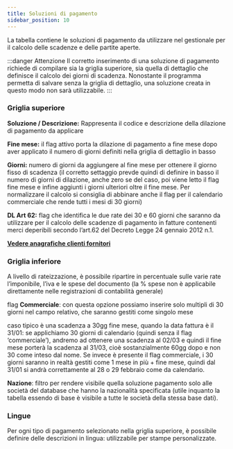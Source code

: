 ```yaml
---
title: Soluzioni di pagamento
sidebar_position: 10
---
```


La tabella contiene le soluzioni di pagamento da utilizzare nel gestionale per il calcolo delle scadenze e delle partite aperte.

:::danger Attenzione
Il corretto inserimento di una soluzione di pagamento richiede di compilare sia la griglia superiore, sia quella di dettaglio che definisce il calcolo dei giorni di scadenza. Nonostante il programma permetta di salvare senza la griglia di dettaglio, una soluzione creata in questo modo non sarà utilizzabile. 
:::

### Griglia superiore

**Soluzione / Descrizione:** Rappresenta il codice e descrizione della dilazione di pagamento da applicare

**Fine mese:** il flag attivo porta la dilazione di pagamento a fine mese dopo aver applicato il numero di giorni definiti nella griglia di dettaglio in basso

**Giorni:** numero di giorni da aggiungere al fine mese per ottenere il giorno fisso di scadenza (il corretto settaggio prevde quindi di definire in basso il numero di giorni di dilazione, anche zero se del caso, poi viene letto il flag fine mese e infine aggiunti i giorni ulteriori oltre il fine mese. Per normalizzare il calcolo si consiglia di abbinare anche il flag per il calendario commerciale che rende tutti i mesi di 30 giorni)

**DL Art 62:** flag che identifica le due rate dei 30 e 60 giorni che saranno da utilizzare per il calcolo delle scadenze di pagamento in fatture contenenti merci deperibili secondo l’art.62 del Decreto Legge 24 gennaio 2012 n.1.

[**Vedere anagrafiche clienti fornitori**](/docs/erp-home/registers/contacts/create-new-contact/accounting-data/customer-vendors-data/fiscal-information)


### Griglia inferiore

A livello di rateizzazione, è possibile ripartire in percentuale sulle varie rate l’imponibile, l’iva e le spese del documento (la % spese non è applicabile direttamente nelle registrazioni di contabilità generale)

flag **Commerciale**: con questa opzione possiamo inserire solo multipli di 30 giorni nel campo relativo, che saranno gestiti come singolo mese

caso tipico è una scadenza a 30gg fine mese, quando la data fattura è il 31/01: se applichiamo 30 giorni di calendario (quindi senza il flag ‘commerciale’), andremo ad ottenere una scadenza al 02/03 e quindi il fine mese porterà la scadenza al 31/03, cioè sostanzialmente 60gg dopo e non 30 come inteso dal nome. Se invece è presente il flag commerciale, i 30 giorni saranno in realtà gestiti come 1 mese in più + fine mese, quindi dal 31/01 si andrà correttamente al 28 o 29 febbraio come da calendario.


**Nazione**: filtro per rendere visibile quella soluzione pagamento solo alle società del database che hanno la nazionalità specificata (utile inquanto la tabella essendo di base è visibile a tutte le società della stessa base dati).


### Lingue

Per ogni tipo di pagamento selezionato nella griglia superiore, è possibile definire delle descrizioni in lingua: utilizzabile per stampe personalizzate.
